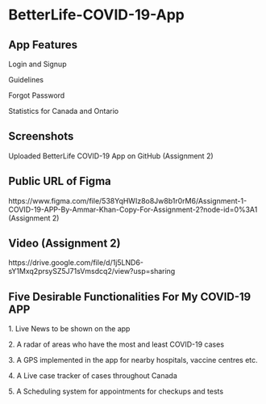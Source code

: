 # BetterLife-COVID-19-App

<h2> App Features </h2>
<p> Login and Signup </p>
<p>  Guidelines </p>
<p> Forgot Password </p>
<p> Statistics for Canada and Ontario </p>

<h2> Screenshots </h2>
<p> Uploaded BetterLife COVID-19 App on GitHub (Assignment 2) </p>

<h2> Public URL of Figma  </h2>
https://www.figma.com/file/538YqHWIz8o8Jw8b1r0rM6/Assignment-1-COVID-19-APP-By-Ammar-Khan-Copy-For-Assignment-2?node-id=0%3A1 (Assignment 2)

<h2> Video (Assignment 2) </h2>
https://drive.google.com/file/d/1j5LND6-sY1Mxq2prsySZ5J71sVmsdcq2/view?usp=sharing

<h2> Five Desirable Functionalities For My COVID-19 APP</h2>
<p> 1. Live News to be shown on the app </p>
<p> 2. A radar of areas who have the most and least COVID-19 cases </p>
<p> 3. A GPS implemented in the app for nearby hospitals, vaccine centres etc. </p>
<p> 4. A Live case tracker of cases throughout Canada </p>
<p> 5. A Scheduling system for appointments for checkups and tests </p>
